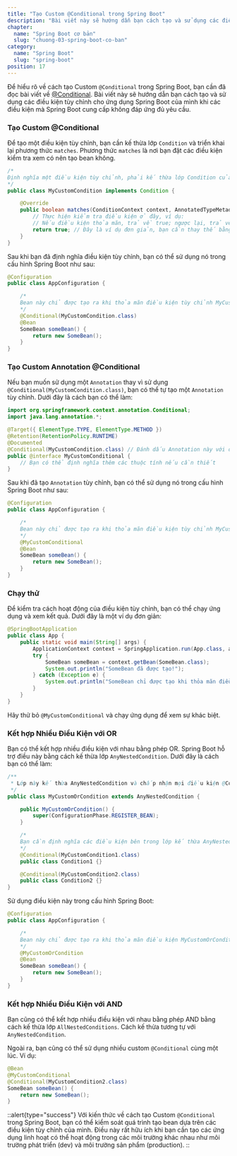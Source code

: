 ```yaml
---
title: "Tạo Custom @Conditional trong Spring Boot"
description: "Bài viết này sẽ hướng dẫn bạn cách tạo và sử dụng các điều kiện tùy chỉnh cho ứng dụng Spring Boot của mình khi các điều kiện mà Spring Boot cung cấp không đáp ứng đủ yêu cầu."
chapter:
  name: "Spring Boot cơ bản"
  slug: "chuong-03-spring-boot-co-ban"
category:
  name: "Spring Boot"
  slug: "spring-boot"
position: 17
---
```


Để hiểu rõ về cách tạo Custom `@Conditional` trong Spring Boot, bạn cần đã đọc bài viết về [@Conditional](/bai-viet/spring-boot/tao-bean-co-dieu-kien-voi-conditional). Bài viết này sẽ hướng dẫn bạn cách tạo và sử dụng các điều kiện tùy chỉnh cho ứng dụng Spring Boot của mình khi các điều kiện mà Spring Boot cung cấp không đáp ứng đủ yêu cầu.

### Tạo Custom @Conditional

Để tạo một điều kiện tùy chỉnh, bạn cần kế thừa lớp `Condition` và triển khai lại phương thức `matches`. Phương thức `matches` là nơi bạn đặt các điều kiện kiểm tra xem có nên tạo bean không.

```java
/*
Định nghĩa một điều kiện tùy chỉnh, phải kế thừa lớp Condition của Spring Boot
*/
public class MyCustomCondition implements Condition {

    @Override
    public boolean matches(ConditionContext context, AnnotatedTypeMetadata metadata) {
        // Thực hiện kiểm tra điều kiện ở đây, ví dụ:
        // Nếu điều kiện thỏa mãn, trả về true; ngược lại, trả về false.
        return true; // Đây là ví dụ đơn giản, bạn cần thay thế bằng điều kiện thực tế của bạn.
    }
}
```

Sau khi bạn đã định nghĩa điều kiện tùy chỉnh, bạn có thể sử dụng nó trong cấu hình Spring Boot như sau:

```java
@Configuration
public class AppConfiguration {

    /*
    Bean này chỉ được tạo ra khi thỏa mãn điều kiện tùy chỉnh MyCustomCondition
    */
    @Conditional(MyCustomCondition.class)
    @Bean
    SomeBean someBean() {
        return new SomeBean();
    }
}
```

### Tạo Custom Annotation @Conditional

Nếu bạn muốn sử dụng một `Annotation` thay vì sử dụng `@Conditional(MyCustomCondition.class)`, bạn có thể tự tạo một `Annotation` tùy chỉnh. Dưới đây là cách bạn có thể làm:

```java
import org.springframework.context.annotation.Conditional;
import java.lang.annotation.*;

@Target({ ElementType.TYPE, ElementType.METHOD })
@Retention(RetentionPolicy.RUNTIME)
@Documented
@Conditional(MyCustomCondition.class) // Đánh dấu Annotation này với điều kiện tùy chỉnh MyCustomCondition
public @interface MyCustomConditional {
    // Bạn có thể định nghĩa thêm các thuộc tính nếu cần thiết
}
```

Sau khi đã tạo `Annotation` tùy chỉnh, bạn có thể sử dụng nó trong cấu hình Spring Boot như sau:

```java
@Configuration
public class AppConfiguration {

    /*
    Bean này chỉ được tạo ra khi thỏa mãn điều kiện tùy chỉnh MyCustomCondition
    */
    @MyCustomConditional
    @Bean
    SomeBean someBean() {
        return new SomeBean();
    }
}
```

### Chạy thử

Để kiểm tra cách hoạt động của điều kiện tùy chỉnh, bạn có thể chạy ứng dụng và xem kết quả. Dưới đây là một ví dụ đơn giản:

```java
@SpringBootApplication
public class App {
    public static void main(String[] args) {
        ApplicationContext context = SpringApplication.run(App.class, args);
        try {
            SomeBean someBean = context.getBean(SomeBean.class);
            System.out.println("SomeBean đã được tạo!");
        } catch (Exception e) {
            System.out.println("SomeBean chỉ được tạo khi thỏa mãn điều kiện tùy chỉnh.");
        }
    }
}
```

Hãy thử bỏ `@MyCustomConditional` và chạy ứng dụng để xem sự khác biệt.

### Kết hợp Nhiều Điều Kiện với OR

Bạn có thể kết hợp nhiều điều kiện với nhau bằng phép OR. Spring Boot hỗ trợ điều này bằng cách kế thừa lớp `AnyNestedCondition`. Dưới đây là cách bạn có thể làm:

```java
/**
 * Lớp này kế thừa AnyNestedCondition và chấp nhận mọi điều kiện @Conditional bên trong nó.
 */
public class MyCustomOrCondition extends AnyNestedCondition {

    public MyCustomOrCondition() {
        super(ConfigurationPhase.REGISTER_BEAN);
    }

    /*
    Bạn cần định nghĩa các điều kiện bên trong lớp kế thừa AnyNestedCondition
    */
    @Conditional(MyCustomCondition1.class)
    public class Condition1 {}

    @Conditional(MyCustomCondition2.class)
    public class Condition2 {}
}
```

Sử dụng điều kiện này trong cấu hình Spring Boot:

```java
@Configuration
public class AppConfiguration {

    /*
    Bean này chỉ được tạo ra khi thỏa mãn điều kiện MyCustomOrCondition (OR)
    */
    @MyCustomOrCondition
    @Bean
    SomeBean someBean() {
        return new SomeBean();
    }
}
```

### Kết hợp Nhiều Điều Kiện với AND

Bạn cũng có thể kết hợp nhiều điều kiện với nhau bằng phép AND bằng cách kế thừa lớp `AllNestedConditions`. Cách kế thừa tương tự với `AnyNestedCondition`.

Ngoài ra, bạn cũng có thể sử dụng nhiều custom `@Conditional` cùng một lúc. Ví dụ:

```java
@Bean
@MyCustomConditional
@Conditional(MyCustomCondition2.class)
SomeBean someBean() {
    return new SomeBean();
}
```

::alert{type="success"}
Với kiến thức về cách tạo Custom `@Conditional` trong Spring Boot, bạn có thể kiểm soát quá trình tạo bean dựa trên các điều kiện tùy chỉnh của mình. Điều này rất hữu ích khi bạn cần tạo các ứng dụng linh hoạt có thể hoạt động trong các môi trường khác nhau như môi trường phát triển (dev) và môi trường sản phẩm (production).
::
